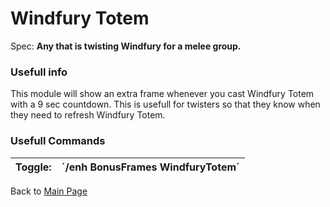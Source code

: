 # Windfury Totem #
Spec: **Any that is twisting Windfury for a melee group.**


### Usefull info ###
This module will show an extra frame whenever you cast Windfury Totem with a 9 sec countdown. This is usefull for twisters so that they know when they need to refresh Windfury Totem.


### Usefull Commands ###
| Toggle: | ´/enh BonusFrames WindfuryTotem´ |
|:--------|:---------------------------------|

Back to [Main Page](Enhancer.md)